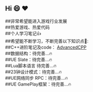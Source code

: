 ## Hi :smile: :heart:
##非常希望能进入游戏行业发展  
##热爱游戏、热爱代码  
##个人学习笔记:thumbsup:  
##希望能不断学习，不断完善以下知识点:tada::  
##C++进阶笔记及code：  [AdvancedCPP](https://github.com/KantJian/AdvancedCPP)  
##数据结构：待完善...:fire:  
##UE Slate：待完善...:fire:    
##Lua脚本语言  待完善...:fire:  
##23钟设计模式：待完善...:fire:  
##UE网络同步 RPC：待完善...:fire:    
##UE GamePlay框架：待完善...:fire:    

